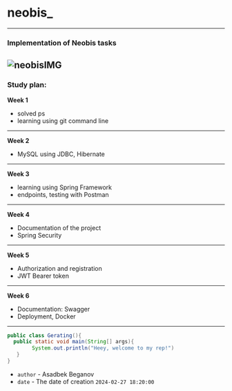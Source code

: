 # neobis_ 
---
### Implementation of Neobis tasks
![neobisIMG](https://developers.redhat.com/sites/default/files/styles/share/public/ST-java1_2x.png?itok=LP1xR4KL)
---
### Study plan:
**Week 1**
- solved ps
- learning using git command line
---
**Week 2**
- MySQL using JDBC, Hibernate
---
**Week 3**
- learning using Spring Framework
- endpoints, testing with Postman
---
**Week 4**
- Documentation of the project
- Spring Security
---
**Week 5**
- Authorization and registration
- JWT Bearer token
---
**Week 6**
- Documentation: Swagger
- Deployment, Docker
---
```java
public class Gerating(){
  public static void main(String[] args){
        System.out.println("Heey, welcome to my rep!")
   }
}
```
- `author` - Asadbek Beganov
- `date` - The date of creation `2024-02-27 18:20:00`
